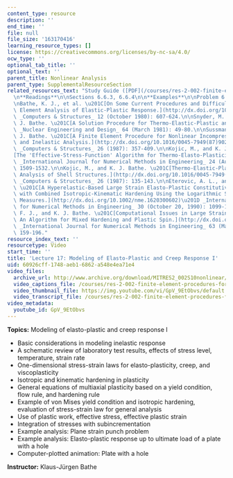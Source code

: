 ```yaml
---
content_type: resource
description: ''
end_time: ''
file: null
file_size: '163170416'
learning_resource_types: []
license: https://creativecommons.org/licenses/by-nc-sa/4.0/
ocw_type: ''
optional_tab_title: ''
optional_text: ''
parent_title: Nonlinear Analysis
parent_type: SupplementalResourceSection
related_resources_text: "Study Guide ([PDF](/courses/res-2-002-finite-element-procedures-for-solids-and-structures-spring-2010/resources/mitres2_002s10_lec17))\n\
  \n**Readings**\n\nSections 6.6.3, 6.6.4\n\n**Examples**\n\nProblem 6.26\n\n**References**\n\
  \nBathe, K. J., et al. \u201C[On Some Current Procedures and Difficulties in Finite\
  \ Element Analysis of Elastic-Plastic Response.](http://dx.doi.org/10.1016/0045-7949(80)90135-2)\u201D\
  \ _Computers & Structures_ 12 (October 1980): 607-624.\n\nSnyder, M. D., and K.\
  \ J. Bathe. \u201C[A Solution Procedure for Thermo-Elastic-Plastic and Creep Problems.](http://dx.doi.org/10.1016/0029-5493(81)90032-7)\u201D\
  \ _Nuclear Engineering and Design_ 64 (March 1981): 49-80.\n\nSussman, T., and K.\
  \ J. Bathe. \u201C[A Finite Element Procedure for Nonlinear Incompressible Elastic\
  \ and Inelastic Analysis.](http://dx.doi.org/10.1016/0045-7949(87)90265-3)\u201D\
  \ _Computers & Structures_ 26 (1987): 357-409.\n\nKojic, M., and K. J. Bathe. \u201C\
  [The 'Effective-Stress-Function' Algorithm for Thermo-Elasto-Plasticity and Creep.](http://dx.doi.org/10.1002/nme.1620240808)\u201D\
  \ _International Journal for Numerical Methods in Engineering_ 24 (August 1987):\
  \ 1509-1532.\n\nKojic, M., and K. J. Bathe. \u201C[Thermo-Elastic-Plastic and Creep\
  \ Analysis of Shell Structures.](http://dx.doi.org/10.1016/0045-7949(87)90243-4)\u201D\
  \ _Computers & Structures_ 26 (1987): 135-143.\n\nEterovic, A. L., and K. J. Bathe.\
  \ \u201C[A Hyperelastic-Based Large Strain Elasto-Plastic Constitutive Formulation\
  \ with Combined Isotropic-Kinematic Hardening Using the Logarithmic Stress and Strain\
  \ Measures.](http://dx.doi.org/10.1002/nme.1620300602)\u201D _International Journal\
  \ for Numerical Methods in Engineering_ 30 (October 20, 1990): 1099-1114.\n\nMontans,\
  \ F. J., and K. J. Bathe. \u201C[Computational Issues in Large Strain Elasto-Plasticity:\
  \ An Algorithm for Mixed Hardening and Plastic Spin.](http://dx.doi.org/10.1002/nme.1270)\u201D\
  \ _International Journal for Numerical Methods in Engineering_ 63 (May 14, 2005):\
  \ 159-196."
resource_index_text: ''
resourcetype: Video
start_time: ''
title: 'Lecture 17: Modeling of Elasto-Plastic and Creep Response I'
uid: 60926cff-1748-aeb1-6862-a548e4ea71e4
video_files:
  archive_url: http://www.archive.org/download/MITRES2_002S10nonlinear/MITRES2_002S10nonlinear_lec17_300k.mp4
  video_captions_file: /courses/res-2-002-finite-element-procedures-for-solids-and-structures-spring-2010/27434e591a4054b69ef7e00be5564f56_GpV_9EtObvs.vtt
  video_thumbnail_file: https://img.youtube.com/vi/GpV_9EtObvs/default.jpg
  video_transcript_file: /courses/res-2-002-finite-element-procedures-for-solids-and-structures-spring-2010/9142afcfc2a6699ea491e0ba937b646b_GpV_9EtObvs.pdf
video_metadata:
  youtube_id: GpV_9EtObvs
---
```


**Topics:** Modeling of elasto-plastic and creep response I

*   Basic considerations in modeling inelastic response
*   A schematic review of laboratory test results, effects of stress level, temperature, strain rate
*   One-dimensional stress-strain laws for elasto-plasticity, creep, and viscoplasticity
*   Isotropic and kinematic hardening in plasticity
*   General equations of multiaxial plasticity based on a yield condition, flow rule, and hardening rule
*   Example of von Mises yield condition and isotropic hardening, evaluation of stress-strain law for general analysis
*   Use of plastic work, effective stress, effective plastic strain
*   Integration of stresses with subincrementation
*   Example analysis: Plane strain punch problem
*   Example analysis: Elasto-plastic response up to ultimate load of a plate with a hole
*   Computer-plotted animation: Plate with a hole

**Instructor:** Klaus-Jürgen Bathe

